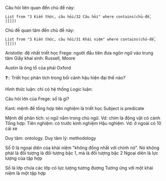Câu hỏi liên quan đến chủ đề này:
```dataview
List from "3 Kiến thức, câu hỏi/32 Câu hỏi" where contains(chủ-đề,[[]]) 
```

Chủ đề quan tâm đến chủ đề này:
```dataview
List from "3 Kiến thức, câu hỏi/31 Khái niệm" where contains(chủ-đề,[[]]) 
```
Aristotle: đệ nhất triết học
Frege: người đầu tiên đưa ngôn ngữ vào trung tâm
Giấy khai sinh: Russell, Moore 

Austin là ông tổ của phái Oxford 

❓:: Triết học phân tích trong bối cảnh hậu hiện đại thế nào? 

Hình thức luận: chỉ có hệ thống
Logic luận: 

Câu hỏi lớn của Frege: số là gì? 

Kant: mệnh đề tổng hợp tiên nghiệm là triết học
Subject is predicate

Mệnh đề phân tích: vị ngữ nằm trong chủ ngữ. Vd: chim là động vật có cánh 
Tổng hợp: 
Tiên nghiệm: có trước kinh nghiệm
Hậu nghiệm. Vd: ở ngoài có 10 cái xe

Duy tâm: ontology. Duy tâm lý: methodology 

Số 0 là ngoại diên của khái niệm "không đồng nhất với chính nó". Nó không phải là đối tượng là đối tượng bậc 1, mà là đối tượng bậc 2
Ngoại diên là lực lượng của tập hợp

Số là lớp chứa các lớp có lực lượng tương đương
Tương ứng với một khái niệm là một tập hợp
